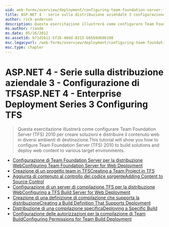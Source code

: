 ```yaml
---
uid: web-forms/overview/deployment/configuring-team-foundation-server-for-web-deployment/index
title: ASP.NET 4 - serie sulla distribuzione aziendale 3 configurazione di TFS | Microsoft Docs
author: rick-anderson
description: Questa esercitazione illustrerà come configurare Team Foundation Server (TFS) 2010 per creare soluzioni e distribuire il contenuto web in diversi ambienti di destinazione.
ms.author: riande
ms.date: 05/16/2012
ms.assetid: b71d1611-5f26-40dd-8315-b65b9d69b198
msc.legacyurl: /web-forms/overview/deployment/configuring-team-foundation-server-for-web-deployment
msc.type: chapter
---
```

<a name="aspnet-4---enterprise-deployment-series-3-configuring-tfs"></a><span data-ttu-id="022af-103">ASP.NET 4 - Serie sulla distribuzione aziendale 3 - Configurazione di TFS</span><span class="sxs-lookup"><span data-stu-id="022af-103">ASP.NET 4 - Enterprise Deployment Series 3 Configuring TFS</span></span>
====================
> <span data-ttu-id="022af-104">Questa esercitazione illustrerà come configurare Team Foundation Server (TFS) 2010 per creare soluzioni e distribuire il contenuto web in diversi ambienti di destinazione.</span><span class="sxs-lookup"><span data-stu-id="022af-104">This tutorial will show you how to configure Team Foundation Server (TFS) 2010 to build solutions and deploy web content to various target environments.</span></span>


- [<span data-ttu-id="022af-105">Configurazione di Team Foundation Server per la distribuzione Web</span><span class="sxs-lookup"><span data-stu-id="022af-105">Configuring Team Foundation Server for Web Deployment</span></span>](configuring-team-foundation-server-for-web-deployment.md)
- [<span data-ttu-id="022af-106">Creazione di un progetto team in TFS</span><span class="sxs-lookup"><span data-stu-id="022af-106">Creating a Team Project in TFS</span></span>](creating-a-team-project-in-tfs.md)
- [<span data-ttu-id="022af-107">Aggiunta di contenuto al controllo del codice sorgente</span><span class="sxs-lookup"><span data-stu-id="022af-107">Adding Content to Source Control</span></span>](adding-content-to-source-control.md)
- [<span data-ttu-id="022af-108">Configurazione di un server di compilazione TFS per la distribuzione Web</span><span class="sxs-lookup"><span data-stu-id="022af-108">Configuring a TFS Build Server for Web Deployment</span></span>](configuring-a-tfs-build-server-for-web-deployment.md)
- [<span data-ttu-id="022af-109">Creazione di una definizione di compilazione che supporta la distribuzione</span><span class="sxs-lookup"><span data-stu-id="022af-109">Creating a Build Definition That Supports Deployment</span></span>](creating-a-build-definition-that-supports-deployment.md)
- [<span data-ttu-id="022af-110">Distribuzione di una compilazione specifica</span><span class="sxs-lookup"><span data-stu-id="022af-110">Deploying a Specific Build</span></span>](deploying-a-specific-build.md)
- [<span data-ttu-id="022af-111">Configurazione delle autorizzazioni per la compilazione di Team Build</span><span class="sxs-lookup"><span data-stu-id="022af-111">Configuring Permissions for Team Build Deployment</span></span>](configuring-permissions-for-team-build-deployment.md)
